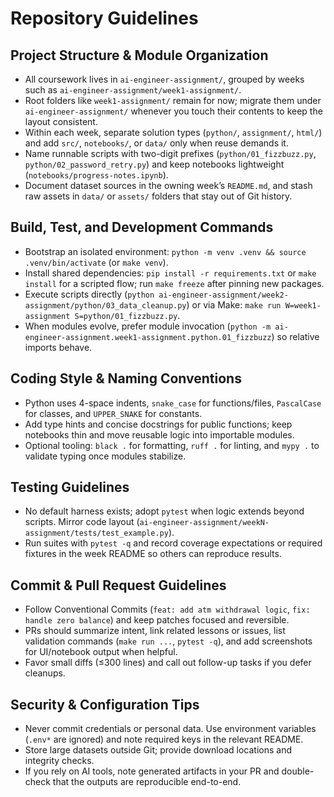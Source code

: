 # Repository Guidelines

## Project Structure & Module Organization
- All coursework lives in `ai-engineer-assignment/`, grouped by weeks such as `ai-engineer-assignment/week1-assignment/`.
- Root folders like `week1-assignment/` remain for now; migrate them under `ai-engineer-assignment/` whenever you touch their contents to keep the layout consistent.
- Within each week, separate solution types (`python/`, `assignment/`, `html/`) and add `src/`, `notebooks/`, or `data/` only when reuse demands it.
- Name runnable scripts with two-digit prefixes (`python/01_fizzbuzz.py`, `python/02_password_retry.py`) and keep notebooks lightweight (`notebooks/progress-notes.ipynb`).
- Document dataset sources in the owning week’s `README.md`, and stash raw assets in `data/` or `assets/` folders that stay out of Git history.

## Build, Test, and Development Commands
- Bootstrap an isolated environment: `python -m venv .venv && source .venv/bin/activate` (or `make venv`).
- Install shared dependencies: `pip install -r requirements.txt` or `make install` for a scripted flow; run `make freeze` after pinning new packages.
- Execute scripts directly (`python ai-engineer-assignment/week2-assignment/python/03_data_cleanup.py`) or via Make: `make run W=week1-assignment S=python/01_fizzbuzz.py`.
- When modules evolve, prefer module invocation (`python -m ai-engineer-assignment.week1-assignment.python.01_fizzbuzz`) so relative imports behave.

## Coding Style & Naming Conventions
- Python uses 4-space indents, `snake_case` for functions/files, `PascalCase` for classes, and `UPPER_SNAKE` for constants.
- Add type hints and concise docstrings for public functions; keep notebooks thin and move reusable logic into importable modules.
- Optional tooling: `black .` for formatting, `ruff .` for linting, and `mypy .` to validate typing once modules stabilize.

## Testing Guidelines
- No default harness exists; adopt `pytest` when logic extends beyond scripts. Mirror code layout (`ai-engineer-assignment/weekN-assignment/tests/test_example.py`).
- Run suites with `pytest -q` and record coverage expectations or required fixtures in the week README so others can reproduce results.

## Commit & Pull Request Guidelines
- Follow Conventional Commits (`feat: add atm withdrawal logic`, `fix: handle zero balance`) and keep patches focused and reversible.
- PRs should summarize intent, link related lessons or issues, list validation commands (`make run ...`, `pytest -q`), and add screenshots for UI/notebook output when helpful.
- Favor small diffs (≤300 lines) and call out follow-up tasks if you defer cleanups.

## Security & Configuration Tips
- Never commit credentials or personal data. Use environment variables (`.env*` are ignored) and note required keys in the relevant README.
- Store large datasets outside Git; provide download locations and integrity checks.
- If you rely on AI tools, note generated artifacts in your PR and double-check that the outputs are reproducible end-to-end.

